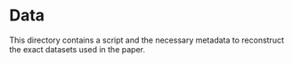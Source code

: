 # Data

This directory contains a script and the necessary metadata to reconstruct the exact datasets used in the paper.
